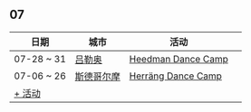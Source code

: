 
## 07

| 日期 | 城市 | 活动 | |
| --- | --- | --- | --- |
| 07-28 ~ 31 | [吕勒奥](by_city.md#lulea) | [Heedman Dance Camp](heedman-dance-camp-2024.md) |  |
| 07-06 ~ 26 | [斯德哥尔摩](by_city.md#stockholm) | [Herräng Dance Camp](herrang-dance-camp-2024.md) |  |
| [+ 活动](https://github.com/swingdance/events/issues/new?assignees=&labels=add+event&projects=&template=02-add_entity.yml&title=Add%20Event%3A%202024%2Fsv_SE%20%E2%80%A2%20%3CName%3E&region=sv_SE&province=&city=&org_id=&date_starts=2024-07-&date_ends=2024-07-)
